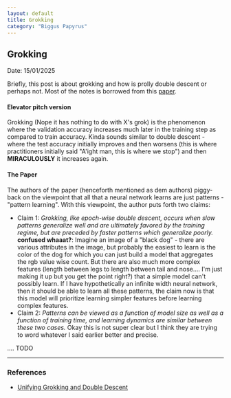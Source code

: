 ```yaml
---
layout: default
title: Grokking
category: "Biggus Papyrus"
---
```


## Grokking

Date: 15/01/2025

Briefly, this post is about grokking and how is prolly double descent or perhaps not. Most of the notes is borrowed from this [paper](https://openreview.net/forum?id=JqtHMZtqWm).

#### Elevator pitch version
Grokking (Nope it has nothing to do with X's grok) is the phenomenon where the validation accuracy increases much later in the training step as compared to train accuracy. Kinda sounds similar to double descent - where the test accuracy initially improves and then worsens (this is where practitioners initially said "A'ight man, this is where we stop") and then **MIRACULOUSLY** it increases again.

#### The Paper
The authors of the paper (henceforth mentioned as dem authors) piggy-back on the viewpoint that all that a neural network learns are just patterns - "pattern learning". With this viewpoint, the author puts forth two claims:
- Claim 1: *Grokking, like epoch-wise double descent, occurs when slow patterns generalize well and are ultimately favored by the training regime, but are preceded by faster patterns which generalize poorly.* **confused whaaat?**: Imagine an image of a "black dog" - there are various attributes in the image, but probably the easiest to learn is the color of the dog for which you can just build a model that aggregates the rgb value wise count. But there are also much more complex features (length between legs to length between tail and nose.... I'm just making it up but you get the point right?) that a simple model can't possibly learn. If I have hypothetically an infinite width neural network, then it should be able to learn all these patterns, the claim now is that this model will prioritize learning simpler features before learning complex features.
- Claim 2: *Patterns can be viewed as a function of model size as well as a function of training time, and learning dynamics are similar between these two cases.* Okay this is not super clear but I think they are trying to word whatever I said earlier better and precise.

.... TODO

---

### References
- [Unifying Grokking and Double Descent](https://openreview.net/forum?id=JqtHMZtqWm)